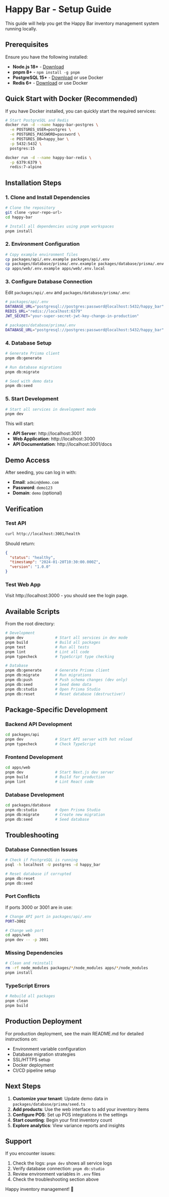 # Happy Bar - Setup Guide

This guide will help you get the Happy Bar inventory management system running locally.

## Prerequisites

Ensure you have the following installed:
- **Node.js 18+** - [Download](https://nodejs.org/)
- **pnpm 8+** - `npm install -g pnpm`
- **PostgreSQL 15+** - [Download](https://www.postgresql.org/download/) or use Docker
- **Redis 6+** - [Download](https://redis.io/download) or use Docker

## Quick Start with Docker (Recommended)

If you have Docker installed, you can quickly start the required services:

```bash
# Start PostgreSQL and Redis
docker run -d --name happy-bar-postgres \
  -e POSTGRES_USER=postgres \
  -e POSTGRES_PASSWORD=password \
  -e POSTGRES_DB=happy_bar \
  -p 5432:5432 \
  postgres:15

docker run -d --name happy-bar-redis \
  -p 6379:6379 \
  redis:7-alpine
```

## Installation Steps

### 1. Clone and Install Dependencies

```bash
# Clone the repository
git clone <your-repo-url>
cd happy-bar

# Install all dependencies using pnpm workspaces
pnpm install
```

### 2. Environment Configuration

```bash
# Copy example environment files
cp packages/api/.env.example packages/api/.env
cp packages/database/prisma/.env.example packages/database/prisma/.env
cp apps/web/.env.example apps/web/.env.local
```

### 3. Configure Database Connection

Edit `packages/api/.env` and `packages/database/prisma/.env`:

```bash
# packages/api/.env
DATABASE_URL="postgresql://postgres:password@localhost:5432/happy_bar"
REDIS_URL="redis://localhost:6379"
JWT_SECRET="your-super-secret-jwt-key-change-in-production"

# packages/database/prisma/.env
DATABASE_URL="postgresql://postgres:password@localhost:5432/happy_bar"
```

### 4. Database Setup

```bash
# Generate Prisma client
pnpm db:generate

# Run database migrations
pnpm db:migrate

# Seed with demo data
pnpm db:seed
```

### 5. Start Development

```bash
# Start all services in development mode
pnpm dev
```

This will start:
- **API Server**: http://localhost:3001
- **Web Application**: http://localhost:3000
- **API Documentation**: http://localhost:3001/docs

## Demo Access

After seeding, you can log in with:

- **Email**: `admin@demo.com`
- **Password**: `demo123`  
- **Domain**: `demo` (optional)

## Verification

### Test API
```bash
curl http://localhost:3001/health
```

Should return:
```json
{
  "status": "healthy",
  "timestamp": "2024-01-20T10:30:00.000Z",
  "version": "1.0.0"
}
```

### Test Web App
Visit http://localhost:3000 - you should see the login page.

## Available Scripts

From the root directory:

```bash
# Development
pnpm dev              # Start all services in dev mode
pnpm build            # Build all packages
pnpm test             # Run all tests
pnpm lint             # Lint all code
pnpm typecheck        # TypeScript type checking

# Database
pnpm db:generate      # Generate Prisma client
pnpm db:migrate       # Run migrations
pnpm db:push          # Push schema changes (dev only)
pnpm db:seed          # Seed demo data
pnpm db:studio        # Open Prisma Studio
pnpm db:reset         # Reset database (destructive!)
```

## Package-Specific Development

### Backend API Development
```bash
cd packages/api
pnpm dev              # Start API server with hot reload
pnpm typecheck        # Check TypeScript
```

### Frontend Development
```bash
cd apps/web
pnpm dev              # Start Next.js dev server
pnpm build            # Build for production
pnpm lint             # Lint React code
```

### Database Development
```bash
cd packages/database
pnpm db:studio        # Open Prisma Studio
pnpm db:migrate       # Create new migration
pnpm db:seed          # Seed database
```

## Troubleshooting

### Database Connection Issues
```bash
# Check if PostgreSQL is running
psql -h localhost -U postgres -d happy_bar

# Reset database if corrupted
pnpm db:reset
pnpm db:seed
```

### Port Conflicts
If ports 3000 or 3001 are in use:
```bash
# Change API port in packages/api/.env
PORT=3002

# Change web port
cd apps/web
pnpm dev -- -p 3001
```

### Missing Dependencies
```bash
# Clean and reinstall
rm -rf node_modules packages/*/node_modules apps/*/node_modules
pnpm install
```

### TypeScript Errors
```bash
# Rebuild all packages
pnpm clean
pnpm build
```

## Production Deployment

For production deployment, see the main README.md for detailed instructions on:
- Environment variable configuration
- Database migration strategies  
- SSL/HTTPS setup
- Docker deployment
- CI/CD pipeline setup

## Next Steps

1. **Customize your tenant**: Update demo data in `packages/database/prisma/seed.ts`
2. **Add products**: Use the web interface to add your inventory items
3. **Configure POS**: Set up POS integrations in the settings
4. **Start counting**: Begin your first inventory count
5. **Explore analytics**: View variance reports and insights

## Support

If you encounter issues:
1. Check the logs: `pnpm dev` shows all service logs
2. Verify database connection: `pnpm db:studio`
3. Review environment variables in `.env` files
4. Check the troubleshooting section above

Happy inventory management! 🍻